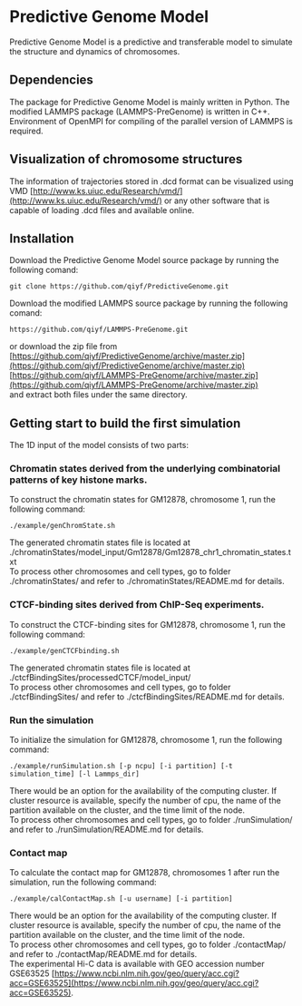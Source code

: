 # Predictive Genome Model  
Predictive Genome Model is a predictive and transferable model to simulate the structure and dynamics of chromosomes.

## Dependencies  
The package for Predictive Genome Model is mainly written in Python. The modified LAMMPS package (LAMMPS-PreGenome) is written in C++. Environment of OpenMPI for compiling of the parallel version of LAMMPS is required. 

## Visualization of chromosome structures  
The information of trajectories stored in .dcd format can be visualized using VMD [http://www.ks.uiuc.edu/Research/vmd/](http://www.ks.uiuc.edu/Research/vmd/) or any other software that is capable of loading .dcd files and available online.

## Installation
Download the Predictive Genome Model source package by running the following comand:
```
git clone https://github.com/qiyf/PredictiveGenome.git
```
Download the modified LAMMPS source package by running the following comand:
```
https://github.com/qiyf/LAMMPS-PreGenome.git
```
or download the zip file from  
[https://github.com/qiyf/PredictiveGenome/archive/master.zip](https://github.com/qiyf/PredictiveGenome/archive/master.zip)  
[https://github.com/qiyf/LAMMPS-PreGenome/archive/master.zip](https://github.com/qiyf/LAMMPS-PreGenome/archive/master.zip)  
and extract both files under the same directory.

## Getting start to build the first simulation  
The 1D input of the model consists of two parts:  
### Chromatin states derived from the underlying combinatorial patterns of key histone marks.  
To construct the chromatin states for GM12878, chromosome 1, run the following command:  
```
./example/genChromState.sh
```
The generated chromatin states file is located at ./chromatinStates/model_input/Gm12878/Gm12878_chr1_chromatin_states.txt  
To process other chromosomes and cell types, go to folder ./chromatinStates/ and refer to ./chromatinStates/README.md for details.  
### CTCF-binding sites derived from ChIP-Seq experiments.
To construct the CTCF-binding sites for GM12878, chromosome 1, run the following command:
```
./example/genCTCFbinding.sh
```
The generated chromatin states file is located at ./ctcfBindingSites/processedCTCF/model_input/  
To process other chromosomes and cell types, go to folder ./ctcfBindingSites/ and refer to ./ctcfBindingSites/README.md for details.  
### Run the simulation
To initialize the simulation for GM12878, chromosome 1, run the following command:  
```
./example/runSimulation.sh [-p ncpu] [-i partition] [-t simulation_time] [-l Lammps_dir]
```
There would be an option for the availability of the computing cluster. If cluster resource is available, specify the number of cpu, the name of the partition available on the cluster, and the time limit of the node.  
To process other chromosomes and cell types, go to folder ./runSimulation/ and refer to ./runSimulation/README.md for details.  
### Contact map
To calculate the contact map for GM12878, chromosomes 1 after run the simulation, run the following command:
```
./example/calContactMap.sh [-u username] [-i partition]
```
There would be an option for the availability of the computing cluster. If cluster resource is available, specify the number of cpu, the name of the partition available on the cluster, and the time limit of the node.  
To process other chromosomes and cell types, go to folder ./contactMap/ and refer to ./contactMap/README.md for details.  
The experimental Hi-C data is available with GEO accession number GSE63525 [https://www.ncbi.nlm.nih.gov/geo/query/acc.cgi?acc=GSE63525](https://www.ncbi.nlm.nih.gov/geo/query/acc.cgi?acc=GSE63525).